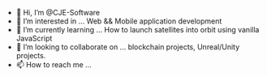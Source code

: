 - 👋 Hi, I’m @CJE-Software
- 👀 I’m interested in ... Web && Mobile application development
- 🌱 I’m currently learning ... How to launch satellites into orbit using vanilla JavaScript
- 💞️ I’m looking to collaborate on ... blockchain projects, Unreal/Unity projects.
- 📫 How to reach me ...

<!---
CJE-Software/CJE-Software is a ✨ special ✨ repository because its `README.md` (this file) appears on your GitHub profile.
You can click the Preview link to take a look at your changes.
--->

